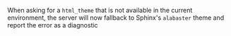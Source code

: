 When asking for a `html_theme` that is not available in the current environment, the server will now fallback to Sphinx's `alabaster` theme and report the error as a diagnostic
